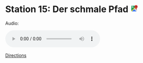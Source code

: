 
# Station 15: Der schmale Pfad <a href="https://www.google.com/maps/dir/?api=1&travelmode=walking&destination=47.8029991,13.017429"><img src="https://github.com/kipppunkte/kipppunkte/raw/gh-pages/assets/google-maps.svg" width="24" height="24"></a>

Audio: 

<audio controls>
  <source src="https://github.com/kipppunkte/kipppunkte/raw/gh-pages/assets/15_Der schmale Pfad.mp3" type="audio/mpeg">
  Your browser does not support the audio tag.
</audio>


[Directions](https://www.google.com/maps/dir/?api=1&travelmode=walking&destination=47.8029991,13.017429)